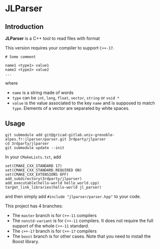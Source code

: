 # JLParser

## Introduction

**JLParser** is a C++ tool to read files with format

This version requires your compiler to support `C++-17`.
```
# Some comment

name1 <type1> value1
name2 <type2> value2
...
```
where
- `name` is a string made of words
- `type` can be `int`, `long`, `float`, `vector`, `string` or `void *`
- `value` is the value associated to the key `name` and is supposed to match `type`. Elements of a vector are separated by white spaces.


## Usage

```
git submodule add git@gricad-gitlab.univ-grenoble-alpes.fr:jlparser/parser.git 3rdparty/jlparser
cd 3rdparty/jlparser
git submodule update --init
```

In your `CMakeLists.txt`, add

```
set(CMAKE_CXX_STANDARD 17)
set(CMAKE_CXX_STANDARD_REQUIRED ON)
set(CMAKE_CXX_EXTENSIONS OFF)
add_subdirectory(3rdparty/jlparser)
add_executable(hello-world hello_world.cpp)
target_link_libraries(hello-world jl_parser)
```
and then simply add `#include "jlparser/parser.hpp"` to your code.

This project has 4 branches:
- The `master` branch is for `C++-11` compilers
- The `nonstd-variant` is for `C++-11` compilers. It does not require the full support of the whole `C++-11` standard.
- The `c++-17` branch is for `C++-17` compilers
- The `boost` branch is for other cases. Note that you need to install the Boost library.
